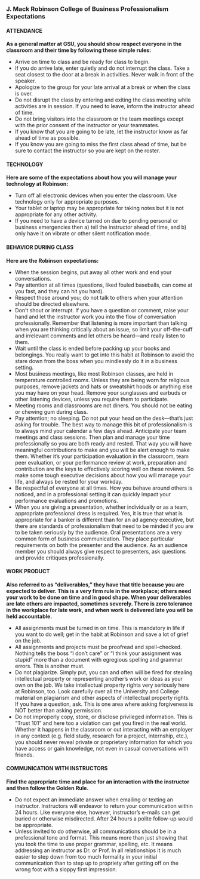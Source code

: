 ### J. Mack Robinson College of Business Professionalism Expectations

#### ATTENDANCE
**As a general matter at GSU, you should show respect everyone in the classroom and their time by following these simple rules:**

+ Arrive on time to class and be ready for class to begin.
+ If you do arrive late, enter quietly and do not interrupt the class. Take a seat closest to the door at a break in activities. Never walk in front of the speaker.
+ Apologize to the group for your late arrival at a break or when the class is over.
+ Do not disrupt the class by entering and exiting the class meeting while activities are in session. If you need to leave, inform the instructor ahead of time.
+ Do not bring visitors into the classroom or the team meetings except with the prior consent of the instructor or your teammates.
+ If you know that you are going to be late, let the instructor know as far ahead of time as possible.
+ If you know you are going to miss the first class ahead of time, but be sure to contact the instructor so you are kept on the roster.


#### TECHNOLOGY
**Here are some of the expectations about how you will manage your technology at Robinson:**

+ Turn off all electronic devices when you enter the classroom. Use technology only for appropriate purposes.
+ Your tablet or laptop may be appropriate for taking notes but it is not appropriate for any other activity.
+ If you need to have a device turned on due to pending personal or business emergencies then a) tell the instructor ahead of time, and b) only have it on vibrate or other silent notification mode.


#### BEHAVIOR DURING CLASS
**Here are the Robinson expectations:**

+ When the session begins, put away all other work and end your conversations.
+ Pay attention at all times (questions, liked fouled baseballs, can come at you fast, and they can hit you hard).
+ Respect those around you; do not talk to others when your attention should be directed elsewhere.
+ Don’t shout or interrupt. If you have a question or comment, raise your hand and let the instructor work you into the flow of conversation professionally. Remember that listening is more important than talking when you are thinking critically about an issue, so limit your off-the-cuff and irrelevant comments and let others be heard—and really listen to them.
+ Wait until the class is ended before packing up your books and belongings. You really want to get into this habit at Robinson to avoid the stare down from the boss when you mindlessly do it in a business setting.
+ Most business meetings, like most Robinson classes, are held in temperature controlled rooms. Unless they are being worn for religious purposes, remove jackets and hats or sweatshirt hoods or anything else you may have on your head. Remove your sunglasses and earbuds or other listening devices, unless you require them to participate.
+ Meeting rooms and classrooms are not diners. You should not be eating or chewing gum during class.
+ Pay attention; no sleeping. Do not put your head on the desk—that’s just asking for trouble. The best way to manage this bit of professionalism is to always mind your calendar a few days ahead. Anticipate your team meetings and class sessions. Then plan and manage your time professionally so you are both ready and rested. That way you will have meaningful contributions to make and you will be alert enough to make them. Whether it’s your participation evaluation in the classroom, team peer evaluation, or your performance review at work, preparation and contribution are the keys to effectively scoring well on these reviews. So make some tough executive decisions about how you will manage your life, and always be rested for your workday.
+ Be respectful of everyone at all times. How you behave around others is noticed, and in a professional setting it can quickly impact your performance evaluations and promotions.
+ When you are giving a presentation, whether individually or as a team, appropriate professional dress is required. Yes, it is true that what is appropriate for a banker is different than for an ad agency executive, but there are standards of professionalism that need to be minded if you are to be taken seriously by the audience. Oral presentations are a very common form of business communication. They place particular requirements on both the presenter and the audience. As an audience member you should always give respect to presenters, ask questions and provide critiques professionally.


#### WORK PRODUCT
**Also referred to as “deliverables,” they have that title because you are expected to deliver. This is a very firm rule in the workplace; others need your work to be done on time and in good shape. When your deliverables are late others are impacted, sometimes severely. There is zero tolerance in the workplace for late work, and when work is delivered late you will be held accountable.**

+ All assignments must be turned in on time. This is mandatory in life if you want to do well; get in the habit at Robinson and save a lot of grief on the job.
+ All assignments and projects must be proofread and spell-checked. Nothing tells the boss “I don’t care” or “I think your assignment was stupid” more than a document with egregious spelling and grammar errors. This is another must.
+ Do not plagiarize. Simply put, you can and often will be fired for stealing intellectual property or representing another’s work or ideas as your own on the job. We take intellectual property rights very seriously here at Robinson, too. Look carefully over all the University and College material on plagiarism and other aspects of intellectual property rights. If you have a question, ask. This is one area where asking forgiveness is NOT better than asking permission.
+ Do not improperly copy, store, or disclose privileged information. This is “Trust 101” and here too a violation can get you fired in the real world. Whether it happens in the classroom or out interacting with an employer in any context (e.g. field study, research for a project, internship, etc.), you should never reveal private or proprietary information for which you have access or gain knowledge, not even in casual conversations with friends.



#### COMMUNICATION WITH INSTRUCTORS
**Find the appropriate time and place for an interaction with the instructor and then follow the Golden Rule.**

+ Do not expect an immediate answer when emailing or texting an instructor. Instructors will endeavor to return your communication within 24 hours. Like everyone else, however, instructor’s e-mails can get buried or otherwise misdirected. After 24 hours a polite follow-up would be appropriate.
+ Unless invited to do otherwise, all communications should be in a professional tone and format. This means more than just showing that you took the time to use proper grammar, spelling, etc. It means addressing an instructor as Dr. or Prof. In all relationships it is much easier to step down from too much formality in your initial communication than to step up to propriety after getting off on the wrong foot with a sloppy first impression.
